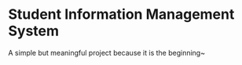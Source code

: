 # Student Information Management System 

A simple but meaningful project because it is the beginning~
